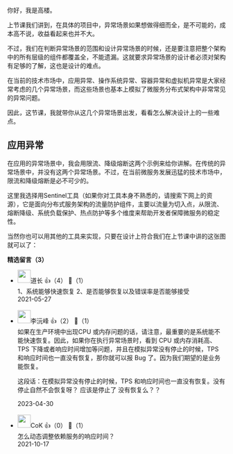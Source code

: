 你好，我是高楼。

上节课我们讲到，在具体的项目中，异常场景如果想做得细而全，是不可能的，成本高不说，收益看起来也并不大。

不过，我们在判断异常场景的范围和设计异常场景的时候，还是要注意把整个架构中的所有层级的组件都覆盖全，不能遗漏。这就要求异常场景的设计者必须对架构有足够的了解，这也是设计的难点。

在当前的技术市场中，应用异常、操作系统异常、容器异常和虚拟机异常是大家经常考虑的几个异常场景，而这些场景也基本上模拟了微服务分布式架构中非常常见的异常问题。

因此，这节课，我就带你从这几个异常场景出发，看看怎么解决设计上的一些难点。

## 应用异常

在应用的异常场景中，我会用限流、降级熔断这两个示例来给你讲解。在传统的异常场景中，并没有这两个异常场景。不过，在当前微服务发展迅猛的技术市场中，限流和降级熔断是必不可少的。

这里我选择用Sentinel工具（如果你对工具本身不熟悉的，请搜索下网上的资源），它是面向分布式服务架构的流量防护组件，主要以流量为切入点，从限流、熔断降级、系统负载保护、热点防护等多个维度来帮助开发者保障微服务的稳定性。

当然你也可以用其他的工具来实现，只要在设计上符合我们在上节课中讲的这张图就可以了：
<div><strong>精选留言（3）</strong></div><ul>
<li><img src="https://thirdwx.qlogo.cn/mmopen/vi_32/KhQRc8hIxHHyPV3Og2Fc5l8w2y7ibGwGn6odmzl3wTt6fPrNv589uHmia1rgiaZhRiaLVHv9ibhzkxFx1zo42uNIS9A/132" width="30px"><span>道长</span> 👍（4） 💬（1）<div>1、系统能够快速恢复
2、是否能够恢复以及错误率是否能够接受</div>2021-05-27</li><br/><li><img src="https://static001.geekbang.org/account/avatar/00/2b/09/dd/1cddcda1.jpg" width="30px"><span>李沅峰</span> 👍（2） 💬（1）<div>如果在生产环境中出现CPU 或内存问题的话，请注意，最重要的是系统能不能快速恢复。因此，如果你在执行异常场景时，看到 CPU 或内存消耗高、TPS 下降或者响应时间增加等问题，并且在模拟异常没有停止的时候，TPS 和响应时间也一直没有恢复，那你就可以报 Bug 了。因为我们期望的是业务能恢复。

这段话：在模拟异常没有停止的时候，TPS 和响应时间也一直没有恢复。没有停止自然不会恢复呀？  应该是停止了 没有恢复么？？</div>2023-04-30</li><br/><li><img src="" width="30px"><span>CoK</span> 👍（0） 💬（1）<div>怎么动态调整依赖服务的响应时间？</div>2021-10-17</li><br/>
</ul>